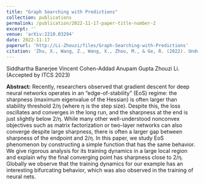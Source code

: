 ```yaml
---
title: "Graph Searching with Predictions"
collection: publications
permalink: /publication/2022-11-17-paper-title-number-2
excerpt: ''
venue: 'arXiv:2210.03294'
date: 2022-11-17
paperurl: 'http://Li-Zhouzi/files/Graph-Searching-with-Predictions'
citation: 'Zhu, X., Wang, Z., Wang, X., Zhou, M., & Ge, R. (2022). Understanding Edge-of-Stability Training Dynamics with a Minimalist Example. arXiv preprint arXiv:2210.03294.'
---
```

Siddhartha Banerjee Vincent Cohen-Addad Anupam Gupta Zhouzi Li. (Accepted by ITCS 2023)

**Abstract:** Recently, researchers observed that gradient descent for deep neural networks operates in an “edge-of-stability” (EoS) regime: the sharpness (maximum eigenvalue of the Hessian) is often larger than stability threshold 2/η (where η is the step size). Despite this, the loss oscillates and converges in the long run, and the sharpness at the end is just slightly below 2/η. While many other well-understood nonconvex objectives such as matrix factorization or two-layer networks can also converge despite large sharpness, there is often a larger gap between sharpness of the endpoint and 2/η. In this paper, we study EoS phenomenon by constructing a simple function that has the same behavior. We give rigorous analysis for its training dynamics in a large local region and explain why the final converging point has sharpness close to 2/η. Globally we observe that the training dynamics for our example has an interesting bifurcating behavior, which was also observed in the training of neural nets.